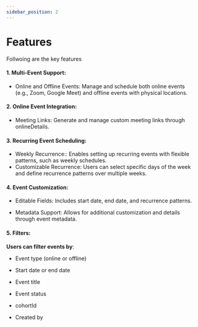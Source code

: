 ```yaml
---
sidebar_position: 2
---
```


# Features

Follwoing are the key features

#### 1. Multi-Event Support:

- Online and Offline Events: Manage and schedule both online events (e.g., Zoom, Google Meet) and offline events with physical locations.

#### 2. Online Event Integration:

<!-- - Provider Options: Integrate with platforms like Zoom and Google Meet. -->

- Meeting Links: Generate and manage custom meeting links through onlineDetails.

#### 3. Recurring Event Scheduling:

- Weekly Recurrence:: Enables setting up recurring events with flexible patterns, such as weekly schedules.
- Customizable Recurrence: Users can select specific days of the week and define recurrence patterns over multiple weeks.

#### 4. Event Customization:

- Editable Fields: Includes start date, end date, and recurrence patterns.

- Metadata Support: Allows for additional customization and details through event metadata.

#### 5. Filters:

**Users can filter events by**:

- Event type (online or offline)

- Start date or end date

- Event title

- Event status

- cohortId

- Created by
